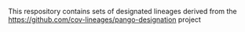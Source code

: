 This respository contains sets of designated lineages derived from the https://github.com/cov-lineages/pango-designation project
